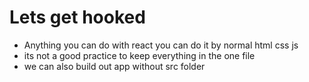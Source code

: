 # Lets get hooked
- Anything you can do with react you can do it by normal html css js  
- its not a good practice to keep everything in the one file 
- we can also build out app without src folder